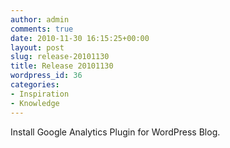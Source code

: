 ```yaml
---
author: admin
comments: true
date: 2010-11-30 16:15:25+00:00
layout: post
slug: release-20101130
title: Release 20101130
wordpress_id: 36
categories:
- Inspiration
- Knowledge
---
```


Install Google Analytics Plugin for WordPress Blog.
